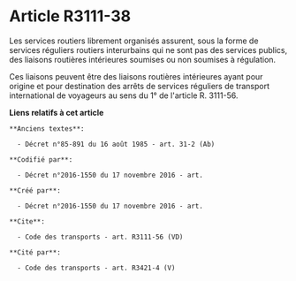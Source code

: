 # Article R3111-38

Les services routiers librement organisés assurent, sous la forme de services réguliers routiers interurbains qui ne sont pas
des services publics, des liaisons routières intérieures soumises ou non soumises à régulation. 

Ces liaisons peuvent être des liaisons routières intérieures ayant pour origine et pour destination des arrêts de services
réguliers de transport international de voyageurs au sens du 1° de l'article R. 3111-56.

**Liens relatifs à cet article**

	**Anciens textes**:

	  - Décret n°85-891 du 16 août 1985 - art. 31-2 (Ab)

	**Codifié par**:

	  - Décret n°2016-1550 du 17 novembre 2016 - art.

	**Créé par**:

	  - Décret n°2016-1550 du 17 novembre 2016 - art.

	**Cite**:

	  - Code des transports - art. R3111-56 (VD)

	**Cité par**:

	  - Code des transports - art. R3421-4 (V)
